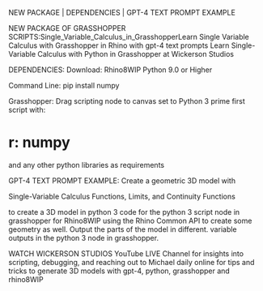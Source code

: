 NEW PACKAGE | DEPENDENCIES | GPT-4 TEXT PROMPT EXAMPLE

NEW PACKAGE OF GRASSHOPPER SCRIPTS:Single_Variable_Calculus_in_GrasshopperLearn Single Variable Calculus with Grasshopper in Rhino with gpt-4 text prompts
Learn Single-Variable Calculus
with Python in Grasshopper
at Wickerson Studios

DEPENDENCIES:
Download:
Rhino8WIP
Python 9.0 or Higher

Command Line:
pip install numpy

Grasshopper:
Drag scripting node to canvas
set to Python 3
prime first script with:
# r: numpy
and any other python libraries as requirements


GPT-4 TEXT PROMPT EXAMPLE:
Create a geometric 3D model with

Single-Variable Calculus
Functions, Limits, and Continuity
Functions

to create a 3D model
in python 3 code for the python 3 script
node in grasshopper for Rhino8WIP using the
Rhino Common API to create some geometry as well.
Output the parts of the model in different.
variable outputs in the python 3 node in
grasshopper.

WATCH WICKERSON STUDIOS YouTube LIVE Channel for
insights into scripting, debugging, and reaching out to Michael daily online for tips and tricks to generate 3D models with gpt-4, python, grasshopper and rhino8WIP
